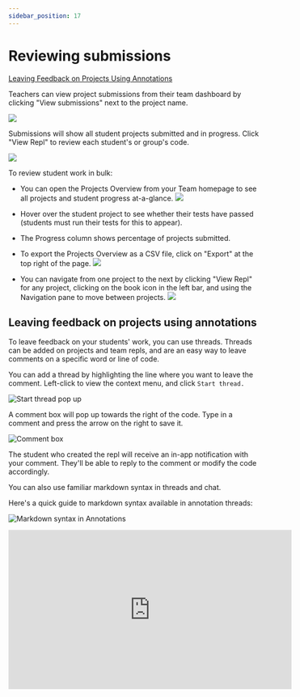 ```yaml
---
sidebar_position: 17
---
```


# Reviewing submissions

[Leaving Feedback on Projects Using Annotations](#leaving-feedback-on-projects-using-annotations)

Teachers can view project submissions from their team dashboard by clicking "View submissions" next to the project name.

![](https://docimg.replit.com/images/teamsForEducation/project-list.png)

Submissions will show all student projects submitted and in progress. Click "View Repl" to review each student's or group's code.

![](https://docimg.replit.com/images/teamsForEducation/project-submissions.png)

To review student work in bulk:

- You can open the Projects Overview from your Team homepage to see all projects and student progress at-a-glance.
  ![](https://docimg.replit.com/images/teamsForEducation/project-overview.png)
- Hover over the student project to see whether their tests have passed (students must run their tests for this to appear).
- The Progress column shows percentage of projects submitted.
- To export the Projects Overview as a CSV file, click on "Export" at the top right of the page.
  ![](https://docimg.replit.com/images/teamsForEducation/projects-overview-export.png)

- You can navigate from one project to the next by clicking "View Repl" for any project, clicking on the book icon in the left bar, and using the Navigation pane to move between projects.
  ![](https://docimg.replit.com/images/teamsForEducation/project-review.png)

## Leaving feedback on projects using annotations

To leave feedback on your students' work, you can use threads. Threads can be added on projects and team repls, and are an easy way to leave comments on a specific word or line of code.

You can add a thread by highlighting the line where you want to leave the comment. Left-click to view the context menu, and click `Start thread.`

![Start thread pop up](https://docimg.replit.com/images/teamsForEducation/threads-start.png)

A comment box will pop up towards the right of the code. Type in a comment and press the arrow on the right to save it.

![Comment box](https://docimg.replit.com/images/teamsForEducation/annotation-made.png)

The student who created the repl will receive an in-app notification with your comment. They'll be able to reply to the comment or modify the code accordingly.

You can also use familiar markdown syntax in threads and chat.

Here's a quick guide to markdown syntax available in annotation threads:

![Markdown syntax in Annotations](https://blog.replit.com/images/annotations/annotations-formatting-2.png)

<iframe width="560" height="315" src="https://www.youtube.com/embed/JCsUSo1WfaM" title="YouTube video player" frameborder="0" allow="accelerometer; autoplay; clipboard-write; encrypted-media; gyroscope; picture-in-picture" allowfullscreen></iframe>
